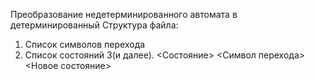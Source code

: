 Преобразование недетерминированного автомата в детерминированный
Структура файла:
1. Список символов перехода
2. Список состояний
3(и далее). <Состояние> <Символ перехода> <Новое состояние>
